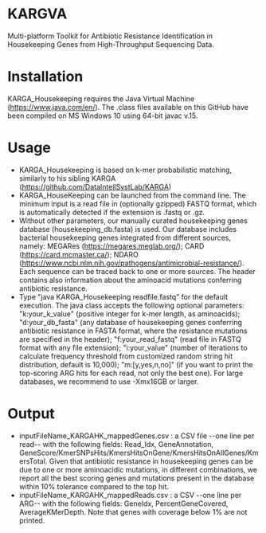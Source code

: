 # KARGVA
Multi-platform Toolkit for Antibiotic Resistance Identification in Housekeeping Genes from High-Throughput Sequencing Data.


# Installation
KARGA_Housekeeping requires the Java Virtual Machine (https://www.java.com/en/). The .class files available on this GitHub have been compiled on MS Windows 10 using 64-bit javac v.15.

# Usage
- KARGA_Housekeeping is based on k-mer probabilistic matching, similarly to his sibling KARGA (https://github.com/DataIntellSystLab/KARGA)
- KARGA_HouseKeeping can be launched from the command line. The minimum input is a read file in (optionally gzipped) FASTQ format, which is automatically detected if the extension is .fastq or .gz. 
- Without other parameters, our manually curated housekeeping genes database (housekeeping_db.fasta) is used. Our database includes bacterial housekeeping genes integrated from different sources, namely: MEGARes (https://megares.meglab.org/); CARD (https://card.mcmaster.ca/); NDARO (https://www.ncbi.nlm.nih.gov/pathogens/antimicrobial-resistance/). Each sequence can be traced back to one or more sources. The header contains also information about the aminoacid mutations conferring antibiotic resistance.
- Type "java KARGA_Housekeeping readfile.fastq" for the default execution.
The java class accepts the following optional parameters: "k:your_k_value" (positive integer for k-mer length, as aminoacids); "d:your_db_fasta" (any database of housekeeping genes conferring antibiotic resistance in FASTA format, where the resistance mutations are specified in the header); "f:your_read_fastq" (read file in FASTQ format with any file extension); "i:your_value" (number of iterations to calculate frequency threshold from customized random string hit distribution, default is 10,000); "m:[y,yes,n,no]" (if you want to print the top-scoring ARG hits for each read, not only the best one). For large databases, we recommend to use -Xmx16GB or larger.

# Output
- inputFileName_KARGAHK_mappedGenes.csv : a CSV file --one line per read-- with the following fields: Read_Idx, GeneAnnotation, GeneScore/KmerSNPsHits/KmersHitsOnGene/KmersHitsOnAllGenes/KmersTotal. Given that antibiotic resistance in housekeeping genes can be due to one or more aminoacidic mutations, in different combinations, we report all the best scoring genes and mutations present in the database within 10% tolerance compared to the top hit.
- inputFileName_KARGAHK_mappedReads.csv : a CSV --one line per ARG-- with the following fields: GeneIdx, PercentGeneCovered, AverageKMerDepth. Note that genes with coverage below 1% are not printed.


